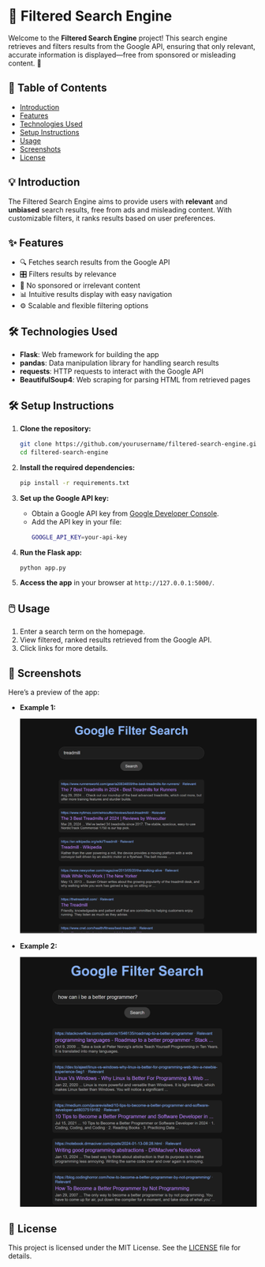# 🚀 **Filtered Search Engine**

Welcome to the **Filtered Search Engine** project! This search engine retrieves and filters results from the Google API, ensuring that only relevant, accurate information is displayed—free from sponsored or misleading content. 🎯

## 📑 **Table of Contents**
- [Introduction](#introduction)
- [Features](#features)
- [Technologies Used](#technologies-used)
- [Setup Instructions](#setup-instructions)
- [Usage](#usage)
- [Screenshots](#screenshots)
- [License](#license)

## 💡 **Introduction**

The Filtered Search Engine aims to provide users with **relevant** and **unbiased** search results, free from ads and misleading content. With customizable filters, it ranks results based on user preferences.

## ✨ **Features**
- 🔍 Fetches search results from the Google API
- 🎛️ Filters results by relevance
- 🚫 No sponsored or irrelevant content
- 📊 Intuitive results display with easy navigation
- ⚙️ Scalable and flexible filtering options

## 🛠 **Technologies Used**
- **Flask**: Web framework for building the app
- **pandas**: Data manipulation library for handling search results
- **requests**: HTTP requests to interact with the Google API
- **BeautifulSoup4**: Web scraping for parsing HTML from retrieved pages

## 🛠️ **Setup Instructions**

1. **Clone the repository:**
   ```bash
   git clone https://github.com/yourusername/filtered-search-engine.git
   cd filtered-search-engine
   ```

2. **Install the required dependencies:**
   ```bash
   pip install -r requirements.txt
   ```

3. **Set up the Google API key:**
   - Obtain a Google API key from [Google Developer Console](https://console.developers.google.com/).
   - Add the API key in your file:
     ```bash
     GOOGLE_API_KEY=your-api-key
     ```

4. **Run the Flask app:**
   ```bash
   python app.py
   ```

5. **Access the app** in your browser at `http://127.0.0.1:5000/`.

## 🖱️ **Usage**

1. Enter a search term on the homepage.
2. View filtered, ranked results retrieved from the Google API.
3. Click links for more details.

## 📸 **Screenshots**

Here’s a preview of the app:

- **Example 1:**
  
  ![Homepage](Treadmillpage.png)

- **Example 2:**

  ![Results Page](programmingpage.png)

## 📄 **License**
This project is licensed under the MIT License. See the [LICENSE](LICENSE) file for details.
